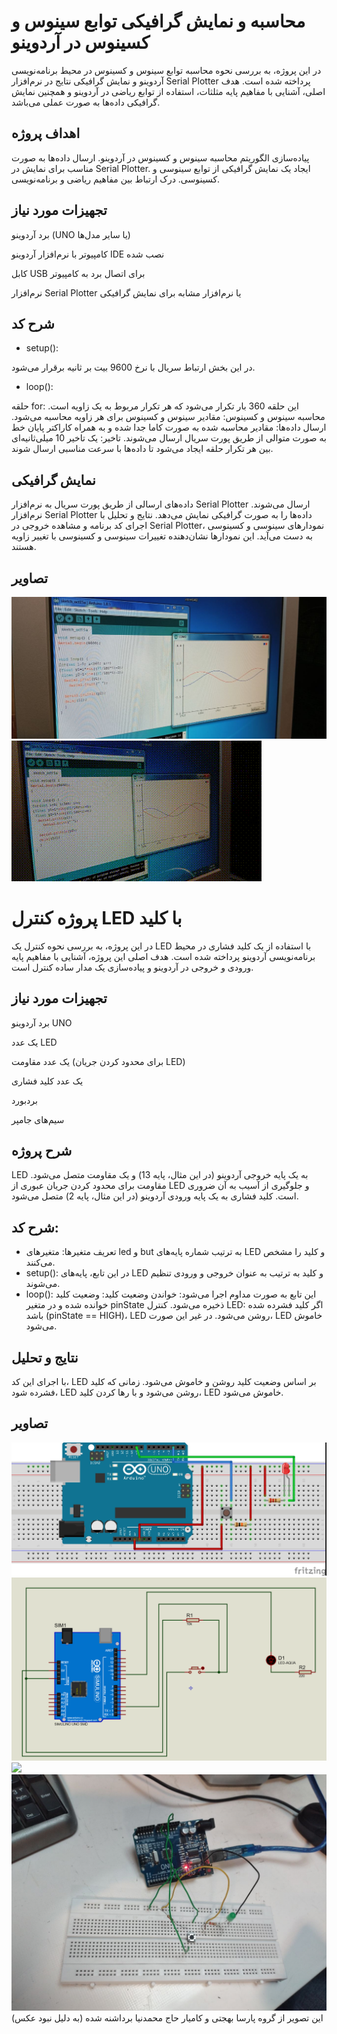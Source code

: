 # محاسبه و نمایش گرافیکی توابع سینوس و کسینوس در آردوینو
در این پروژه، به بررسی نحوه محاسبه توابع سینوس و کسینوس در محیط برنامه‌نویسی آردوینو و نمایش گرافیکی نتایج در نرم‌افزار Serial Plotter پرداخته شده است. هدف اصلی، آشنایی با مفاهیم پایه مثلثات، استفاده از توابع ریاضی در آردوینو و همچنین نمایش گرافیکی داده‌ها به صورت عملی می‌باشد.

## اهداف پروژه
پیاده‌سازی الگوریتم محاسبه سینوس و کسینوس در آردوینو.
ارسال داده‌ها به صورت مناسب برای نمایش در Serial Plotter.
ایجاد یک نمایش گرافیکی از توابع سینوسی و کسینوسی.
درک ارتباط بین مفاهیم ریاضی و برنامه‌نویسی.
## تجهیزات مورد نیاز
برد آردوینو (UNO یا سایر مدل‌ها)

کامپیوتر با نرم‌افزار آردوینو IDE نصب شده

کابل USB برای اتصال برد به کامپیوتر

نرم‌افزار Serial Plotter یا نرم‌افزار مشابه برای نمایش گرافیکی

## شرح کد
* setup():

 در این بخش ارتباط سریال با نرخ 9600 بیت بر ثانیه برقرار می‌شود.
* loop():

حلقه for: این حلقه 360 بار تکرار می‌شود که هر تکرار مربوط به یک زاویه است.
محاسبه سینوس و کسینوس: مقادیر سینوس و کسینوس برای هر زاویه محاسبه می‌شود.
ارسال داده‌ها: مقادیر محاسبه شده به صورت کاما جدا شده و به همراه کاراکتر پایان خط به صورت متوالی از طریق پورت سریال ارسال می‌شوند.
تاخیر: یک تاخیر 10 میلی‌ثانیه‌ای بین هر تکرار حلقه ایجاد می‌شود تا داده‌ها با سرعت مناسبی ارسال شوند.

## نمایش گرافیکی
داده‌های ارسالی از طریق پورت سریال به نرم‌افزار Serial Plotter ارسال می‌شوند.
نرم‌افزار Serial Plotter داده‌ها را به صورت گرافیکی نمایش می‌دهد.
نتایج و تحلیل
با اجرای کد برنامه و مشاهده خروجی در Serial Plotter، نمودارهای سینوسی و کسینوسی به دست می‌آید. این نمودارها نشان‌دهنده تغییرات سینوسی و کسینوسی با تغییر زاویه هستند.

## تصاویر

![](https://github.com/vahidseyyedi/microProcessor/blob/main/03%20Laboratory/src/2.jpg)
![](https://github.com/vahidseyyedi/microProcessor/blob/main/03%20Laboratory/src/vid%2001.gif)

# پروژه کنترل LED با کلید
در این پروژه، به بررسی نحوه کنترل یک LED با استفاده از یک کلید فشاری در محیط برنامه‌نویسی آردوینو پرداخته شده است. هدف اصلی این پروژه، آشنایی با مفاهیم پایه ورودی و خروجی در آردوینو و پیاده‌سازی یک مدار ساده کنترل است.

## تجهیزات مورد نیاز

برد آردوینو UNO

یک عدد LED

یک عدد مقاومت (برای محدود کردن جریان LED)

یک عدد کلید فشاری

بردبورد

سیم‌های جامپر

## شرح پروژه
LED به یک پایه خروجی آردوینو (در این مثال، پایه 13) و یک مقاومت متصل می‌شود. مقاومت برای محدود کردن جریان عبوری از LED و جلوگیری از آسیب به آن ضروری است.
کلید فشاری به یک پایه ورودی آردوینو (در این مثال، پایه 2) متصل می‌شود.

## شرح کد:
* تعریف متغیرها: متغیرهای led و but به ترتیب شماره پایه‌های LED و کلید را مشخص می‌کنند.
* setup(): در این تابع، پایه‌های LED و کلید به ترتیب به عنوان خروجی و ورودی تنظیم می‌شوند.
* loop(): این تابع به صورت مداوم اجرا می‌شود:
خواندن وضعیت کلید: وضعیت کلید خوانده شده و در متغیر pinState ذخیره می‌شود.
کنترل LED: اگر کلید فشرده شده باشد (pinState == HIGH)، LED روشن می‌شود. در غیر این صورت، LED خاموش می‌شود.

## نتایج و تحلیل
با اجرای این کد، LED بر اساس وضعیت کلید روشن و خاموش می‌شود. زمانی که کلید فشرده شود، LED روشن می‌شود و با رها کردن کلید، LED خاموش می‌شود.

## تصاویر

![](https://github.com/vahidseyyedi/microProcessor/blob/main/03%20Laboratory/src/map_freetzle.jpg)
![](https://github.com/vahidseyyedi/microProcessor/blob/main/03%20Laboratory/src/map.png)
![](https://github.com/vahidseyyedi/microProcessor/blob/main/03%20Laboratory/src/vid%2002.gif)
![](https://github.com/vahidseyyedi/microProcessor/blob/main/03%20Laboratory/src/3.jpg)
این تصویر از گروه پارسا بهجتی و کامیار حاج محمدنیا برداشنه شده (به دلیل نبود عکس)
